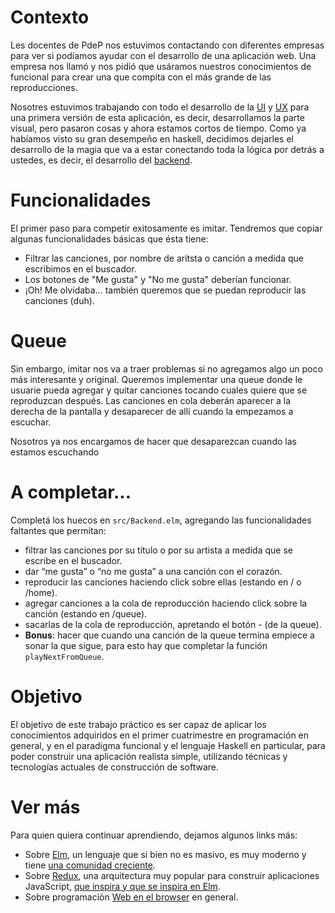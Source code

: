 # Contexto

Les docentes de PdeP nos estuvimos contactando con diferentes empresas para ver si podíamos ayudar con el desarrollo de una aplicación web. Una empresa nos llamó y nos pidió que usáramos nuestros conocimientos de funcional para crear una que compita con el más grande de las reproducciones.

Nosotres estuvimos trabajando con todo el desarrollo de la [UI](https://es.wikipedia.org/wiki/Interfaz_de_usuario) y [UX](https://en.wikipedia.org/wiki/User_experience) para una primera versión de esta aplicación, es decir, desarrollamos la parte visual, pero pasaron cosas y ahora estamos cortos de tiempo. Como ya habíamos visto su gran desempeño en haskell, decidimos dejarles el desarrollo de la magia que va a estar conectando toda la lógica por detrás a ustedes, es decir, el desarrollo del [backend](https://es.wikipedia.org/wiki/Front-end_y_back-end).

# Funcionalidades

El primer paso para competir exitosamente es imitar. Tendremos que copiar algunas funcionalidades básicas que ésta tiene:
* Filtrar las canciones, por nombre de aritsta o canción a medida que escribimos en el buscador.
* Los botones de "Me gusta" y "No me gusta" deberían funcionar.
* ¡Oh! Me olvidaba... también queremos que se puedan reproducir las canciones (duh).

# Queue

Sin embargo, imitar nos va a traer problemas si no agregamos algo un poco más interesante y original.
Queremos implementar una queue donde le usuarie pueda agregar y quitar canciones tocando cuales quiere que se reproduzcan después. Las canciones en cola deberán aparecer a la derecha de la pantalla y desaparecer de allí cuando la empezamos a escuchar.

Nosotros ya nos encargamos de hacer que desaparezcan cuando las estamos escuchando

# A completar...

Completá los huecos en `src/Backend.elm`, agregando las funcionalidades faltantes que permitan:

* filtrar las canciones por su título o por su artista a medida que se escribe en el buscador.
* dar “me gusta” o “no me gusta” a una canción con el corazón.
* reproducir las canciones haciendo click sobre ellas (estando en / o /home).
* agregar canciones a la cola de reproducción haciendo click sobre la canción (estando en /queue).
* sacarlas de la cola de reproducción, apretando el botón - (de la queue).
* **Bonus**: hacer que cuando una canción de la queue termina empiece a sonar la que sigue, para esto hay que completar la función `playNextFromQueue`.

# Objetivo

El objetivo de este trabajo práctico es ser capaz de aplicar los conocimientos adquiridos en el primer cuatrimestre en programación en general, y en el paradigma funcional y el lenguaje Haskell en particular, para poder construir una aplicación realista simple, utilizando técnicas y tecnologías actuales de construcción de software.

# Ver más

Para quien quiera continuar aprendiendo, dejamos algunos links más: 
* Sobre [Elm](http://elm-lang.org/), un lenguaje que si bien no es masivo, es muy moderno y tiene [una comunidad creciente](https://stackoverflow.com/questions/tagged/elm).
* Sobre [Redux](https://redux.js.org/), una arquitectura muy popular para construir aplicaciones JavaScript, [que inspira y que se inspira en Elm](https://medium.com/@franzejr/what-elm-and-redux-have-in-common-15fb64ca1dcb).
* Sobre programación [Web en el browser](http://algo3.uqbar-project.org/temario/04-web-client-side) en general.
